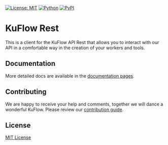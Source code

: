 [![License: MIT](https://img.shields.io/badge/License-MIT-green.svg)](https://github.com/kuflow/kuflow-sdk-python/blob/master/LICENSE)
[![Python](https://img.shields.io/pypi/pyversions/kuflow-rest.svg)](https://pypi.org/project/kuflow-rest)
[![PyPI](https://img.shields.io/pypi/v/kuflow-rest.svg)](https://pypi.org/project/kuflow-rest)

# KuFlow Rest

This is a client for the KuFlow API Rest that allows you to interact with our API in a comfortable way in the creation of your workers and tools.

## Documentation

More detailed docs are available in the [documentation pages](https://docs.kuflow.com/developers/).

## Contributing

We are happy to receive your help and comments, together we will dance a wonderful KuFlow. Please review our [contribution guide](CONTRIBUTING.md).

## License

[MIT License](https://github.com/kuflow/kuflow-sdk-python/blob/master/LICENSE)
